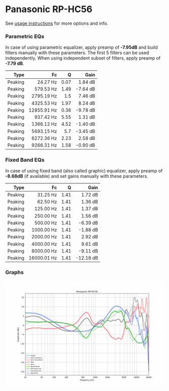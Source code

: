 # Panasonic RP-HC56
See [usage instructions](https://github.com/jaakkopasanen/AutoEq#usage) for more options and info.

### Parametric EQs
In case of using parametric equalizer, apply preamp of **-7.95dB** and build filters manually
with these parameters. The first 5 filters can be used independently.
When using independent subset of filters, apply preamp of **-7.79 dB**.

| Type    | Fc          |    Q | Gain     |
|--------:|------------:|-----:|---------:|
| Peaking | 24.27 Hz    | 0.07 | 1.84 dB  |
| Peaking | 579.53 Hz   | 1.49 | -7.64 dB |
| Peaking | 2795.19 Hz  | 1.5  | 7.46 dB  |
| Peaking | 4325.53 Hz  | 1.97 | 8.24 dB  |
| Peaking | 12855.91 Hz | 0.36 | -9.78 dB |
| Peaking | 937.42 Hz   | 5.55 | 1.31 dB  |
| Peaking | 1366.12 Hz  | 4.52 | -1.40 dB |
| Peaking | 5693.15 Hz  | 5.7  | -3.45 dB |
| Peaking | 6272.36 Hz  | 2.23 | 2.58 dB  |
| Peaking | 9266.31 Hz  | 1.58 | -0.90 dB |

### Fixed Band EQs
In case of using fixed band (also called graphic) equalizer, apply preamp of **-8.68dB**
(if available) and set gains manually with these parameters.

| Type    | Fc          |    Q | Gain      |
|--------:|------------:|-----:|----------:|
| Peaking | 31.25 Hz    | 1.41 | 1.72 dB   |
| Peaking | 62.50 Hz    | 1.41 | 1.36 dB   |
| Peaking | 125.00 Hz   | 1.41 | 1.37 dB   |
| Peaking | 250.00 Hz   | 1.41 | 1.56 dB   |
| Peaking | 500.00 Hz   | 1.41 | -6.39 dB  |
| Peaking | 1000.00 Hz  | 1.41 | -1.88 dB  |
| Peaking | 2000.00 Hz  | 1.41 | 2.92 dB   |
| Peaking | 4000.00 Hz  | 1.41 | 9.61 dB   |
| Peaking | 8000.00 Hz  | 1.41 | -9.11 dB  |
| Peaking | 16000.01 Hz | 1.41 | -12.18 dB |

### Graphs
![](./Panasonic%20RP-HC56.png)